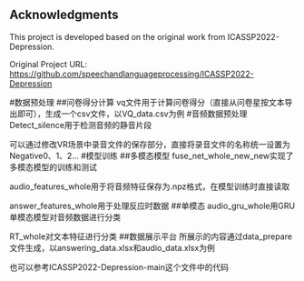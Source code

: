 ## Acknowledgments

This project is developed based on the original work from ICASSP2022-Depression.

Original Project URL: https://github.com/speechandlanguageprocessing/ICASSP2022-Depression

#数据预处理
##问卷得分计算
vq文件用于计算问卷得分（直接从问卷星按文本导出即可），生成一个csv文件，以VQ_data.csv为例
#音频数据预处理
Detect_silence用于检测音频的静音片段

可以通过修改VR场景中录音文件的保存部分，直接将录音文件的名称统一设置为Negative0、1、2...
#模型训练
##多模态模型
fuse_net_whole_new_new实现了多模态模型的训练和测试

audio_features_whole用于将音频特征保存为.npz格式，在模型训练时直接读取

answer_features_whole用于处理反应时数据
##单模态
audio_gru_whole用GRU单模态模型对音频数据进行分类

RT_whole对文本特征进行分类
##数据展示平台
所展示的内容通过data_prepare文件生成，以answering_data.xlsx和audio_data.xlsx为例

也可以参考ICASSP2022-Depression-main这个文件中的代码

